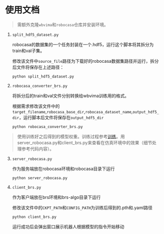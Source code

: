 # 使用文档
> 需额外克隆`wbvima`和`robocasa`仓库并安装环境。
1. `split_hdf5_dataset.py`

   robocasa的数据集的一个任务封装在一个.hdf5，运行这个脚本将其拆分为train和val子集。
   
   修改该文件中`source_file`路径为下载好的robocasa数据集路径并运行，拆分后文件将保存在上述路径：
   
    ```
    python split_hdf5_dataset.py
    ```

2. `robocasa_converter_brs.py`

   将拆分后的train和val文件分别转换给wbvima训练用的格式。
   
   根据需求修改该文件中的`target_filename`,`robocasa_base_dir`,`robocasa_dataset_name`,`output_hdf5_dir`，运行脚本后文件将保存在`output_hdf5_dir`

    ```
    python robocasa_converter_brs.py
    ```

> 使用训练好之后得到的模型权重。训练过程参考[训练](https://behavior-robot-suite.github.io/docs/sections/wbvima/train.html)。用server_robocasa.py和client_brs.py来查看在仿真环境中的效果（细节处理参考代码内容）。
3. `server_robocasa.py`

   作为服务端放在robocasa环境和robocasa目录下运行

    ```
    python server_robocasa.py
    ```

4. `client_brs.py`

   作为客户端放在brs环境和brs-algo目录下运行

   修改该文件中的`CKPT_PATH`和`CONFIG_PATH`为训练后得到的.pth和.yaml路径


    ```
    python client_brs.py
    ```

    运行成功后会弹出窗口展示机器人根据模型的指令开始移动
